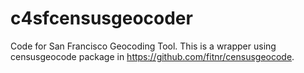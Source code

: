 # c4sfcensusgeocoder
Code for San Francisco Geocoding Tool.
This is a wrapper using censusgeocode package in https://github.com/fitnr/censusgeocode.